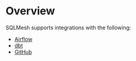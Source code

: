 # Overview

SQLMesh supports integrations with the following:

* [Airflow](airflow.md)
* [dbt](dbt.md)
* [GitHub](github.md)